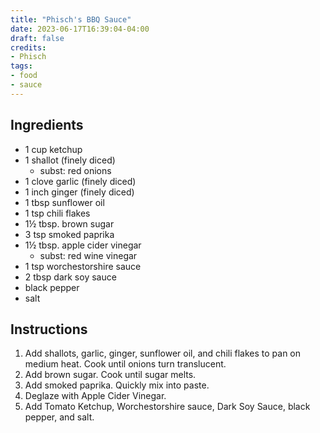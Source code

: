 ```yaml
---
title: "Phisch's BBQ Sauce"
date: 2023-06-17T16:39:04-04:00
draft: false
credits:
- Phisch
tags:
- food
- sauce
---
```


## Ingredients
- 1 cup ketchup
- 1 shallot (finely diced)
    - subst: red onions
- 1 clove garlic (finely diced)
- 1 inch ginger (finely diced)
- 1 tbsp sunflower oil
- 1 tsp chili flakes
- 1&frac12; tbsp. brown sugar
- 3 tsp smoked paprika
- 1&frac12; tbsp. apple cider vinegar
    - subst: red wine vinegar
- 1 tsp worchestorshire sauce
- 2 tbsp dark soy sauce
- black pepper
- salt

## Instructions
1. Add shallots, garlic, ginger, sunflower oil, and chili flakes to pan on medium heat. Cook until onions turn translucent.
1. Add brown sugar. Cook until sugar melts.
1. Add smoked paprika. Quickly mix into paste.
1. Deglaze with Apple Cider Vinegar.
1. Add Tomato Ketchup, Worchestorshire sauce, Dark Soy Sauce, black pepper, and salt.
